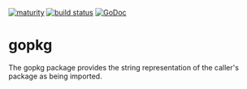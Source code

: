 [![maturity](https://img.shields.io/badge/status-alpha-red.svg)](https://github.com/the-anna-project/gopgk) [![build status](https://travis-ci.org/the-anna-project/gopgk.svg?branch=master)](https://travis-ci.org/the-anna-project/gopgk) [![GoDoc](https://godoc.org/github.com/the-anna-project/gopgk?status.svg)](http://godoc.org/github.com/the-anna-project/gopgk)

# gopkg
The gopkg package provides the string representation of the caller's package as
being imported.
